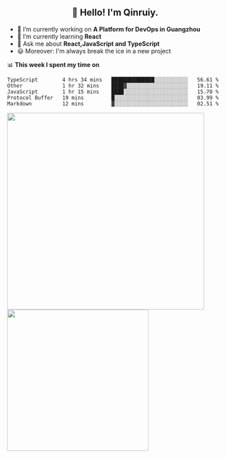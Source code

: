 <h2 align="center">👋 Hello! I'm Qinruiy.</h2>


- 🔭 I’m currently working on **A Platform for DevOps in Guangzhou**
- 🌱 I’m currently learning **React**
- 💬 Ask me about **React,JavaScript and TypeScript**
- 😃 Moreover: I'm always break the ice in a new project

📊 **This week I spent my time on**

<!--START_SECTION:waka-->
```text
TypeScript        4 hrs 34 mins   ██████████████░░░░░░░░░░░   56.61 % 
Other             1 hr 32 mins    ████▓░░░░░░░░░░░░░░░░░░░░   19.11 % 
JavaScript        1 hr 15 mins    ████░░░░░░░░░░░░░░░░░░░░░   15.70 % 
Protocol Buffer   19 mins         █░░░░░░░░░░░░░░░░░░░░░░░░   03.99 % 
Markdown          12 mins         ▓░░░░░░░░░░░░░░░░░░░░░░░░   02.51 % 
```
<!--END_SECTION:waka-->

<p>
<img align="left" width="460" src="https://github-readme-stats.vercel.app/api?username=Qinruiy&custom_title=Qrinruiy's Github Stats&theme=graywhite&hide_border=true"/> <img align="left" width="330" src="https://github-readme-stats.vercel.app/api/top-langs/?username=Qinruiy&layout=compact&theme=graywhite&hide_border=true"/>
</p>
